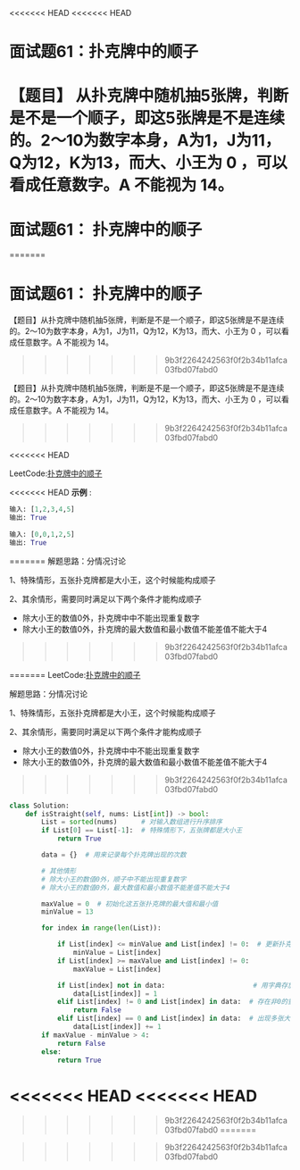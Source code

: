 <<<<<<< HEAD
<<<<<<< HEAD
# 面试题61：扑克牌中的顺子

【题目】 从扑克牌中随机抽5张牌，判断是不是一个顺子，即这5张牌是不是连续的。2～10为数字本身，A为1，J为11，Q为12，K为13，而大、小王为 0 ，可以看成任意数字。A 不能视为 14。
=======
# 面试题61： 扑克牌中的顺子
=======
# 面试题61： 扑克牌中的顺子

【题目】从扑克牌中随机抽5张牌，判断是不是一个顺子，即这5张牌是不是连续的。2～10为数字本身，A为1，J为11，Q为12，K为13，而大、小王为 0 ，可以看成任意数字。A 不能视为 14。
>>>>>>> 9b3f2264242563f0f2b34b11afca03fbd07fabd0

【题目】从扑克牌中随机抽5张牌，判断是不是一个顺子，即这5张牌是不是连续的。2～10为数字本身，A为1，J为11，Q为12，K为13，而大、小王为 0 ，可以看成任意数字。A 不能视为 14。
>>>>>>> 9b3f2264242563f0f2b34b11afca03fbd07fabd0


<<<<<<< HEAD

LeetCode:[扑克牌中的顺子](https://leetcode-cn.com/problems/bu-ke-pai-zhong-de-shun-zi-lcof/)

<<<<<<< HEAD
**示例** :

```python
输入: [1,2,3,4,5]
输出: True
    
输入: [0,0,1,2,5]
输出: True
```
=======
解题思路：分情况讨论

1、特殊情形，五张扑克牌都是大小王，这个时候能构成顺子

2、其余情形，需要同时满足以下两个条件才能构成顺子

- 除大小王的数值0外，扑克牌中中不能出现重复数字
- 除大小王的数值0外，扑克牌的最大数值和最小数值不能差值不能大于4
>>>>>>> 9b3f2264242563f0f2b34b11afca03fbd07fabd0


=======
LeetCode:[扑克牌中的顺子](https://leetcode-cn.com/problems/bu-ke-pai-zhong-de-shun-zi-lcof/)

解题思路：分情况讨论

1、特殊情形，五张扑克牌都是大小王，这个时候能构成顺子

2、其余情形，需要同时满足以下两个条件才能构成顺子

- 除大小王的数值0外，扑克牌中中不能出现重复数字
- 除大小王的数值0外，扑克牌的最大数值和最小数值不能差值不能大于4


>>>>>>> 9b3f2264242563f0f2b34b11afca03fbd07fabd0



```Python
class Solution:
    def isStraight(self, nums: List[int]) -> bool:
        List = sorted(nums)      # 对输入数组进行升序排序
        if List[0] == List[-1]:  # 特殊情形下，五张牌都是大小王
            return True

        data = {}  # 用来记录每个扑克牌出现的次数

        # 其他情形
        # 除大小王的数值0外，顺子中不能出现重复数字
        # 除大小王的数值0外，最大数值和最小数值不能差值不能大于4

        maxValue = 0  # 初始化这五张扑克牌的最大值和最小值
        minValue = 13

        for index in range(len(List)):

            if List[index] <= minValue and List[index] != 0:  # 更新扑克牌的最大值和最小值
                minValue = List[index]
            if List[index] >= maxValue and List[index] != 0:
                maxValue = List[index]

            if List[index] not in data:                      # 用字典存放扑克牌出现的次数
                data[List[index]] = 1
            elif List[index] != 0 and List[index] in data:  # 存在非0的重复数字，不可能存在顺子
                return False
            elif List[index] == 0 and List[index] in data:  # 出现多张大小王
                data[List[index]] += 1
        if maxValue - minValue > 4:                         
            return False
        else:
            return True

```





<<<<<<< HEAD
<<<<<<< HEAD
=======


>>>>>>> 9b3f2264242563f0f2b34b11afca03fbd07fabd0
=======


>>>>>>> 9b3f2264242563f0f2b34b11afca03fbd07fabd0


